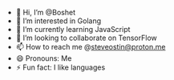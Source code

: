 - 👋 Hi, I’m @Boshet
- 👀 I’m interested in Golang
- 🌱 I’m currently learning JavaScript
- 💞️ I’m looking to collaborate on TensorFlow
- 📫 How to reach me @steveostin@proton.me
- 😄 Pronouns: Me
- ⚡ Fun fact: I like languages

<!---
Boshet/Boshet is a ✨ special ✨ repository because its `README.md` (this file) appears on your GitHub profile.
You can click the Preview link to take a look at your changes.
--->
